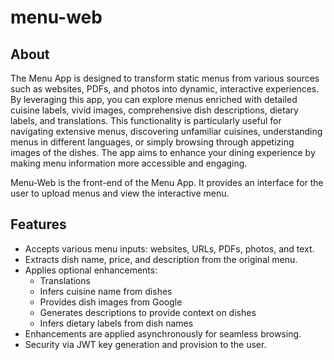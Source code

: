 # menu-web

## About

The Menu App is designed to transform static menus from various sources such as websites, PDFs, and photos into dynamic, 
interactive experiences. By leveraging this app, you can explore menus enriched with detailed cuisine labels, vivid 
images, comprehensive dish descriptions, dietary labels, and translations. This functionality is particularly useful for 
navigating extensive menus, discovering unfamiliar cuisines, understanding menus in different languages, or simply 
browsing through appetizing images of the dishes. The app aims to enhance your dining experience by making menu 
information more accessible and engaging.

Menu-Web is the front-end of the Menu App. It provides an interface for the user to upload menus and view the 
interactive menu.

## Features

- Accepts various menu inputs: websites, URLs, PDFs, photos, and text.
- Extracts dish name, price, and description from the original menu.
- Applies optional enhancements:
    - Translations
    - Infers cuisine name from dishes
    - Provides dish images from Google
    - Generates descriptions to provide context on dishes
    - Infers dietary labels from dish names
- Enhancements are applied asynchronously for seamless browsing.
- Security via JWT key generation and provision to the user.
